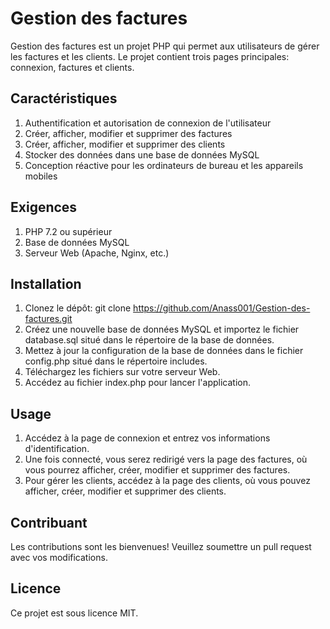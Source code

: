 # Gestion des factures
Gestion des factures est un projet PHP qui permet aux utilisateurs de gérer les factures et les clients. Le projet contient trois pages principales: connexion, factures et clients.

## Caractéristiques
1. Authentification et autorisation de connexion de l'utilisateur
2. Créer, afficher, modifier et supprimer des factures
3. Créer, afficher, modifier et supprimer des clients
4. Stocker des données dans une base de données MySQL
5. Conception réactive pour les ordinateurs de bureau et les appareils mobiles

## Exigences
1. PHP 7.2 ou supérieur
2. Base de données MySQL
3. Serveur Web (Apache, Nginx, etc.)

## Installation
1. Clonez le dépôt: git clone https://github.com/Anass001/Gestion-des-factures.git
2. Créez une nouvelle base de données MySQL et importez le fichier database.sql situé dans le répertoire de la base de données.
3. Mettez à jour la configuration de la base de données dans le fichier config.php situé dans le répertoire includes.
4. Téléchargez les fichiers sur votre serveur Web.
5. Accédez au fichier index.php pour lancer l'application.

## Usage
1. Accédez à la page de connexion et entrez vos informations d'identification.
2. Une fois connecté, vous serez redirigé vers la page des factures, où vous pourrez afficher, créer, modifier et supprimer des factures.
3. Pour gérer les clients, accédez à la page des clients, où vous pouvez afficher, créer, modifier et supprimer des clients.

## Contribuant
Les contributions sont les bienvenues! Veuillez soumettre un pull request avec vos modifications.

## Licence
Ce projet est sous licence MIT.
